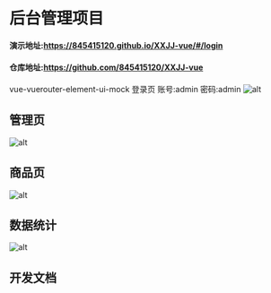 # 后台管理项目

#### 演示地址:<https://845415120.github.io/XXJJ-vue/#/login>

#### 仓库地址:<https://github.com/845415120/XXJJ-vue>

vue-vuerouter-element-ui-mock 登录页 账号:admin 密码:admin
![alt](https://cdn.staticaly.com/gh/845415120/picx-images-hosting@master/20230707/image.43sf54xw4ji0.webp)

## 管理页
![alt](https://cdn.staticaly.com/gh/845415120/picx-images-hosting@master/20230707/image.4i7x02c5ap00.webp)

## 商品页
![alt](https://cdn.staticaly.com/gh/845415120/picx-images-hosting@master/20230707/image.1xih95yiyj40.webp)
## 数据统计
![alt](https://cdn.staticaly.com/gh/845415120/picx-images-hosting@master/20230707/image.4elxzq1v7940.webp)

## 开发文档
